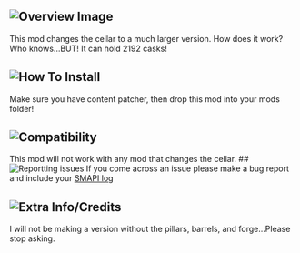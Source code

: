 ## ![Overview Image](https://i.imgur.com/0PPnuQJ.png)
This mod changes the cellar to a much larger version. How does it work? Who knows...BUT! It can hold 2192 casks!
## ![How To Install](https://i.imgur.com/RK7MTYt.png)
Make sure you have content patcher, then drop this mod into your mods folder!
## ![Compatibility](https://i.imgur.com/b6c2IjM.png)
This mod will not work with any mod that changes the cellar.
﻿## ![Reportting issues](https://i.imgur.com/prY2LJu.png)
If you come across an issue please make a bug report and include your [SMAPI log](https://smapi.io/log)
## ![Extra Info/Credits](https://i.imgur.com/3IoxJ6a.png)
I will not be making a version without the pillars, barrels, and forge...Please stop asking.
